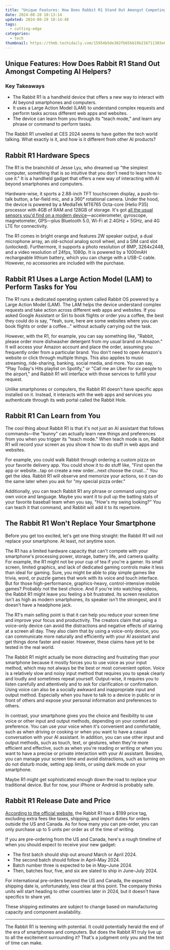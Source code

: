 ```yaml
---
title: "Unique Features: How Does Rabbit R1 Stand Out Amongst Competing AI Helpers?"
date: 2024-08-28 10:13:14
updated: 2024-08-29 10:14:48
tags:
  - cutting-edge
categories:
  - tech
thumbnail: https://thmb.techidaily.com/15954b5de302fb65bb19b216711303e6c7127c1ad83145148cdedf78055491f8.png
---
```


## Unique Features: How Does Rabbit R1 Stand Out Amongst Competing AI Helpers?

### Key Takeaways

* The Rabbit R1 is a handheld device that offers a new way to interact with AI beyond smartphones and computers.
* It uses a Large Action Model (LAM) to understand complex requests and perform tasks across different web apps and websites.
* The device can learn from you through its "teach mode," and learn any phrase or command to perform tasks.

 The Rabbit R1 unveiled at CES 2024 seems to have gotten the tech world talking. What exactly is it, and how is it different from other AI products?

##  Rabbit R1 Hardware Specs

 The R1 is the brainchild of Jesse Lyu, who dreamed up "the simplest computer, something that is so intuitive that you don't need to learn how to use it." It is a handheld gadget that offers a new way of interacting with AI beyond smartphones and computers.

 Hardware-wise, it sports a 2.88-inch TFT touchscreen display, a push-to-talk button, a far-field mic, and a 360° rotational camera. Under the hood, the device is powered by a MediaTek MT6765 Octa-core (Helio P35) processor with 4GB of RAM and 128GB of storage. It's got [all the usual sensors you'd find on a modern device](https://youtube-stream.techidaily.com/new-game-masters-top-ten-female-gaming-influencers/)—accelerometer, gyroscope, magnetometer, GPS—plus Bluetooth 5.0, Wi-Fi at 2.4GHz + 5GHz, and 4G LTE for connectivity.

 The R1 comes in bright orange and features 2W speaker output, a dual microphone array, an old-school analog scroll wheel, and a SIM card slot (unlocked). Furthermore, it supports a photo resolution of 8MP, 3264x2448, and a video resolution of 24fps, 1080p. It is powered by a 1000mAH rechargeable lithium battery, which you can charge with a USB-C cable. However, no accessories are included with the purchase.

##  Rabbit R1 Uses a Large Action Model (LAM) to Perform Tasks for You

 The R1 runs a dedicated operating system called Rabbit OS powered by a Large Action Model (LAM). The LAM helps the device understand complex requests and take action across different web apps and websites. If you asked Google Assistant or Siri to book flights or order you a coffee, the best they could do is say, "Yeah, sure, here are some websites where you can book flights or order a coffee…" without actually carrying out the task.

 However, with the R1, for example, you can say something like, "Rabbit, please order more dishwasher detergent from my usual brand on Amazon." It will access your Amazon account and place the order, assuming you frequently order from a particular brand. You don't need to open Amazon's website or click through multiple things. This also applies to music streaming, ride-sharing, banking, social media, and more. You can say, "Play Today's Hits playlist on Spotify," or "Call me an Uber for six people to the airport," and Rabbit R1 will interface with those services to fulfill your request.

 Unlike smartphones or computers, the Rabbit R1 doesn't have specific apps installed on it. Instead, it interacts with the web apps and services you authenticate through its web portal called the Rabbit Hole.

##  Rabbit R1 Can Learn from You

 The cool thing about Rabbit R1 is that it's not just an AI assistant that follows commands—the "bunny" can actually learn new things and preferences from you when you trigger its "teach mode." When teach mode is on, Rabbit R1 will record your screen as you show it how to do stuff in web apps and websites.

 For example, you could walk Rabbit through ordering a custom pizza on your favorite delivery app. You could show it to do stuff like, "First open the app or website...tap on create a new order...next choose the crust..." You get the idea. Rabbit R1 will observe and memorize your actions, so it can do the same later when you ask for "my special pizza order."

 Additionally, you can teach Rabbit R1 any phrase or command using your own voice and language. Maybe you want it to pull up the batting stats of your favorite baseball team when you say, "How's my swing looking?" You can teach it that command, and Rabbit will add it to its repertoire.

##  The Rabbit R1 Won't Replace Your Smartphone

 Before you get too excited, let's get one thing straight: the Rabbit R1 will not replace your smartphone. At least, not anytime soon.

 The R1 has a limited hardware capacity that can't compete with your smartphone's processing power, storage, battery life, and camera quality. For example, the R1 might not be your cup of tea if you're a gamer. Its small screen, limited graphics, and lack of dedicated gaming controls make it less than ideal for gaming. Sure, you might be able to play simple games like trivia, word, or puzzle games that work with its voice and touch interface. But for those high-performance, graphics-heavy, control-intensive mobile games? Probably not the best choice. And if you're into watching videos, the Rabbit R1 might leave you feeling a bit frustrated. Its screen resolution isn't as high as modern smartphones, its speaker isn't the strongest, and it doesn't have a headphone jack.

 The R1's main selling point is that it can help you reduce your screen time and improve your focus and productivity. The creators claim that using a voice-only device can avoid the distractions and negative effects of staring at a screen all day. They also claim that by using a voice-only device, you can communicate more naturally and efficiently with your AI assistant and get things done faster and easier. However, these claims have yet to be tested in the real world.

 The Rabbit R1 might actually be more distracting and frustrating than your smartphone because it mostly forces you to use voice as your input method, which may not always be the best or most convenient option. Voice is a relatively slow and noisy input method that requires you to speak clearly and loudly and sometimes repeat yourself. Output-wise, it requires you to listen carefully and attentively and to ask for clarification or confirmation. Using voice can also be a socially awkward and inappropriate input and output method. Especially when you have to talk to a device in public or in front of others and expose your personal information and preferences to others.

 In contrast, your smartphone gives you the choice and flexibility to use voice or other input and output methods, depending on your context and preference. You can use your voice when it's convenient and comfortable, such as when driving or cooking or when you want to have a casual conversation with your AI assistant. In addition, you can use other input and output methods, such as touch, text, or gestures, when they're more efficient and effective, such as when you're reading or writing or when you want to have a precise or private interaction with your AI assistant. Besides, you can manage your screen time and avoid distractions, such as turning on do not disturb mode, setting app limits, or using dark mode on your smartphone.

 Maybe R1 might get sophisticated enough down the road to replace your traditional device. But for now, your iPhone or Android is probably safe.

##  Rabbit R1 Release Date and Price

[According to the official website](https://www.rabbit.tech/), the Rabbit R1 has a $199 price tag, excluding extra fees like taxes, shipping, and import duties for orders outside the US and Canada. As for how many you can pre-order, you can only purchase up to 5 units per order as of the time of writing.

 If you are pre-ordering from the US and Canada, here's a rough timeline of when you should expect to receive your new gadget:

* The first batch should ship out around March or April 2024.
* The second batch should follow in April–May 2024.
* Batch number three is expected to be in May–June 2024.
* Then, batches four, five, and six are slated to ship in June–July 2024.

 For international pre-orders beyond the US and Canada, the expected shipping date is, unfortunately, less clear at this point. The company thinks units will start heading to other countries later in 2024, but it doesn't have specifics to share yet.

 These shipping estimates are subject to change based on manufacturing capacity and component availability.

---

 The Rabbit R1 is teeming with potential. It could potentially herald the end of the era of smartphones and computers. But does the Rabbit R1 truly live up to all the excitement surrounding it? That's a judgment only you and the test of time can make.

<ins class="adsbygoogle"
     style="display:block"
     data-ad-format="autorelaxed"
     data-ad-client="ca-pub-7571918770474297"
     data-ad-slot="1223367746"></ins>



<ins class="adsbygoogle"
     style="display:block"
     data-ad-client="ca-pub-7571918770474297"
     data-ad-slot="8358498916"
     data-ad-format="auto"
     data-full-width-responsive="true"></ins>
